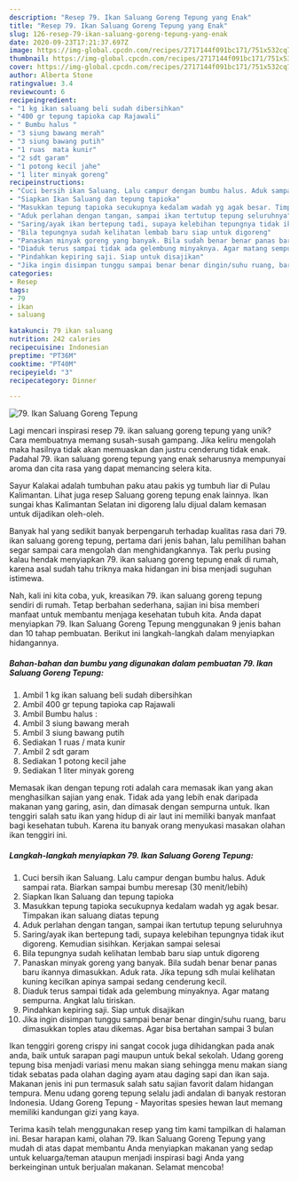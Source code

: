 ```yaml
---
description: "Resep 79. Ikan Saluang Goreng Tepung yang Enak"
title: "Resep 79. Ikan Saluang Goreng Tepung yang Enak"
slug: 126-resep-79-ikan-saluang-goreng-tepung-yang-enak
date: 2020-09-23T17:21:37.697Z
image: https://img-global.cpcdn.com/recipes/2717144f091bc171/751x532cq70/79-ikan-saluang-goreng-tepung-foto-resep-utama.jpg
thumbnail: https://img-global.cpcdn.com/recipes/2717144f091bc171/751x532cq70/79-ikan-saluang-goreng-tepung-foto-resep-utama.jpg
cover: https://img-global.cpcdn.com/recipes/2717144f091bc171/751x532cq70/79-ikan-saluang-goreng-tepung-foto-resep-utama.jpg
author: Alberta Stone
ratingvalue: 3.4
reviewcount: 6
recipeingredient:
- "1 kg ikan saluang beli sudah dibersihkan"
- "400 gr tepung tapioka cap Rajawali"
- " Bumbu halus "
- "3 siung bawang merah"
- "3 siung bawang putih"
- "1 ruas  mata kunir"
- "2 sdt garam"
- "1 potong kecil jahe"
- "1 liter minyak goreng"
recipeinstructions:
- "Cuci bersih ikan Saluang. Lalu campur dengan bumbu halus. Aduk sampai rata. Biarkan sampai bumbu meresap (30 menit/lebih)"
- "Siapkan Ikan Saluang dan tepung tapioka"
- "Masukkan tepung tapioka secukupnya kedalam wadah yg agak besar. Timpakan ikan saluang diatas tepung"
- "Aduk perlahan dengan tangan, sampai ikan tertutup tepung seluruhnya"
- "Saring/ayak ikan bertepung tadi, supaya kelebihan tepungnya tidak ikut digoreng. Kemudian sisihkan. Kerjakan sampai selesai"
- "Bila tepungnya sudah kelihatan lembab baru siap untuk digoreng"
- "Panaskan minyak goreng yang banyak. Bila sudah benar benar panas baru ikannya dimasukkan. Aduk rata. Jika tepung sdh mulai kelihatan kuning kecilkan apinya sampai sedang cenderung kecil."
- "Diaduk terus sampai tidak ada gelembung minyaknya. Agar matang sempurna. Angkat lalu tiriskan."
- "Pindahkan kepiring saji. Siap untuk disajikan"
- "Jika ingin disimpan tunggu sampai benar benar dingin/suhu ruang, baru dimasukkan toples atau dikemas. Agar bisa bertahan sampai 3 bulan"
categories:
- Resep
tags:
- 79
- ikan
- saluang

katakunci: 79 ikan saluang 
nutrition: 242 calories
recipecuisine: Indonesian
preptime: "PT36M"
cooktime: "PT40M"
recipeyield: "3"
recipecategory: Dinner

---
```



![79. Ikan Saluang Goreng Tepung](https://img-global.cpcdn.com/recipes/2717144f091bc171/751x532cq70/79-ikan-saluang-goreng-tepung-foto-resep-utama.jpg)

Lagi mencari inspirasi resep 79. ikan saluang goreng tepung yang unik? Cara membuatnya memang susah-susah gampang. Jika keliru mengolah maka hasilnya tidak akan memuaskan dan justru cenderung tidak enak. Padahal 79. ikan saluang goreng tepung yang enak seharusnya mempunyai aroma dan cita rasa yang dapat memancing selera kita.

Sayur Kalakai adalah tumbuhan paku atau pakis yg tumbuh liar di Pulau Kalimantan. Lihat juga resep Saluang goreng tepung enak lainnya. Ikan sungai khas Kalimantan Selatan ini digoreng lalu dijual dalam kemasan untuk dijadikan oleh-oleh.

Banyak hal yang sedikit banyak berpengaruh terhadap kualitas rasa dari 79. ikan saluang goreng tepung, pertama dari jenis bahan, lalu pemilihan bahan segar sampai cara mengolah dan menghidangkannya. Tak perlu pusing kalau hendak menyiapkan 79. ikan saluang goreng tepung enak di rumah, karena asal sudah tahu triknya maka hidangan ini bisa menjadi suguhan istimewa.


Nah, kali ini kita coba, yuk, kreasikan 79. ikan saluang goreng tepung sendiri di rumah. Tetap berbahan sederhana, sajian ini bisa memberi manfaat untuk membantu menjaga kesehatan tubuh kita. Anda dapat menyiapkan 79. Ikan Saluang Goreng Tepung menggunakan 9 jenis bahan dan 10 tahap pembuatan. Berikut ini langkah-langkah dalam menyiapkan hidangannya.

<!--inarticleads1-->

##### Bahan-bahan dan bumbu yang digunakan dalam pembuatan 79. Ikan Saluang Goreng Tepung:

1. Ambil 1 kg ikan saluang beli sudah dibersihkan
1. Ambil 400 gr tepung tapioka cap Rajawali
1. Ambil  Bumbu halus :
1. Ambil 3 siung bawang merah
1. Ambil 3 siung bawang putih
1. Sediakan 1 ruas / mata kunir
1. Ambil 2 sdt garam
1. Sediakan 1 potong kecil jahe
1. Sediakan 1 liter minyak goreng


Memasak ikan dengan tepung roti adalah cara memasak ikan yang akan menghasilkan sajian yang enak. Tidak ada yang lebih enak daripada makanan yang garing, asin, dan dimasak dengan sempurna untuk. Ikan tenggiri salah satu ikan yang hidup di air laut ini memiliki banyak manfaat bagi kesehatan tubuh. Karena itu banyak orang menyukasi masakan olahan ikan tenggiri ini. 

<!--inarticleads2-->

##### Langkah-langkah menyiapkan 79. Ikan Saluang Goreng Tepung:

1. Cuci bersih ikan Saluang. Lalu campur dengan bumbu halus. Aduk sampai rata. Biarkan sampai bumbu meresap (30 menit/lebih)
1. Siapkan Ikan Saluang dan tepung tapioka
1. Masukkan tepung tapioka secukupnya kedalam wadah yg agak besar. Timpakan ikan saluang diatas tepung
1. Aduk perlahan dengan tangan, sampai ikan tertutup tepung seluruhnya
1. Saring/ayak ikan bertepung tadi, supaya kelebihan tepungnya tidak ikut digoreng. Kemudian sisihkan. Kerjakan sampai selesai
1. Bila tepungnya sudah kelihatan lembab baru siap untuk digoreng
1. Panaskan minyak goreng yang banyak. Bila sudah benar benar panas baru ikannya dimasukkan. Aduk rata. Jika tepung sdh mulai kelihatan kuning kecilkan apinya sampai sedang cenderung kecil.
1. Diaduk terus sampai tidak ada gelembung minyaknya. Agar matang sempurna. Angkat lalu tiriskan.
1. Pindahkan kepiring saji. Siap untuk disajikan
1. Jika ingin disimpan tunggu sampai benar benar dingin/suhu ruang, baru dimasukkan toples atau dikemas. Agar bisa bertahan sampai 3 bulan


Ikan tenggiri goreng crispy ini sangat cocok juga dihidangkan pada anak anda, baik untuk sarapan pagi maupun untuk bekal sekolah. Udang goreng tepung bisa menjadi variasi menu makan siang sehingga menu makan siang tidak sebatas pada olahan daging ayam atau daging sapi dan ikan saja. Makanan jenis ini pun termasuk salah satu sajian favorit dalam hidangan tempura. Menu udang goreng tepung selalu jadi andalan di banyak restoran Indonesia. Udang Goreng Tepung - Mayoritas spesies hewan laut memang memiliki kandungan gizi yang kaya. 

Terima kasih telah menggunakan resep yang tim kami tampilkan di halaman ini. Besar harapan kami, olahan 79. Ikan Saluang Goreng Tepung yang mudah di atas dapat membantu Anda menyiapkan makanan yang sedap untuk keluarga/teman ataupun menjadi inspirasi bagi Anda yang berkeinginan untuk berjualan makanan. Selamat mencoba!
